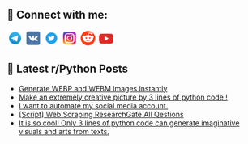 ## 🔎 Connect with me:
[<img src="https://github.com/bullbesh/bullbesh/blob/main/images/Telegram.png" width="32" height="32" />](https://t.me/bullbesh)
[<img src="https://github.com/bullbesh/bullbesh/blob/main/images/VK.png" width="32" height="32" />](https://vk.com/bullbesh)
[<img src="https://github.com/bullbesh/bullbesh/blob/main/images/Twitter.png" width="32" height="32" />](https://twitter.com/bullbesh1)
[<img src="https://github.com/bullbesh/bullbesh/blob/main/images/Instagram.png" width="32" height="32" />](https://www.instagram.com/bullbesh)
[<img src="https://github.com/bullbesh/bullbesh/blob/main/images/Reddit.png" width="32" height="32" />](https://www.reddit.com/user/bullbesh)
[<img src="https://github.com/bullbesh/bullbesh/blob/main/images/YouTube.png" width="32" height="32" />](https://www.youtube.com/channel/UCtfjRs6uzgq5mfm8S06WTcg)

## 📕 Latest r/Python Posts
<!-- BLOG-POST-LIST:START -->
- [Generate WEBP and WEBM images instantly](https://www.reddit.com/r/Python/comments/xdx9aw/generate_webp_and_webm_images_instantly/)
- [Make an extremely creative picture by 3 lines of python code !](https://www.reddit.com/r/Python/comments/xdwuvv/make_an_extremely_creative_picture_by_3_lines_of/)
- [I want to automate my social media account.](https://www.reddit.com/r/Python/comments/xdwu0z/i_want_to_automate_my_social_media_account/)
- [[Script] Web Scraping ResearchGate All Qestions](https://www.reddit.com/r/Python/comments/xdwguq/script_web_scraping_researchgate_all_qestions/)
- [It is so cool! Only 3 lines of python code can generate imaginative visuals and arts from texts.](https://www.reddit.com/r/Python/comments/xdvzzo/it_is_so_cool_only_3_lines_of_python_code_can/)
<!-- BLOG-POST-LIST:END -->
